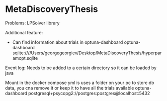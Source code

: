 # MetaDiscoveryThesis

Problems: LPSolver library


Additional feature:
- Can find information about trials in optuna-dashboard optuna-dashboard sqlite:////Users/georgegeorgiev/Desktop/MetaDiscoveryThesis/hyperparamopt.sqlite 



Event log:
Needs to be added to a certain directory so it can be loaded by java


Mount in the docker compose yml is uses a folder on your pc to store db data, you cna remove it or keep it to have all the trials available
optuna-dashboard postgresql+psycopg2://postgres:postgres@localhost:5432

